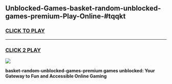 
## Unblocked-Games-basket-random-unblocked-games-premium-Play-Online-#tqqkt
<h3>
<a href="https://premium.freeplayer.one?title=basket-random-unblocked-games-premium&ref=27F">CLICK TO PLAY</a></h3>
<hr>

<h3>
<a href="https://premium.freeplayer.one?title=basket-random-unblocked-games-premium&ref=27F">CLICK 2 PLAY</a>
  
</h3>

<a href="https://premium.freeplayer.one?title=basket-random-unblocked-games-premium&ref=27F"><img src="https://clearcache.store/games.png"></a>


**basket-random-unblocked-games-premium games unblocked: Your Gateway to Fun and Accessible Online Gaming**
